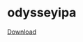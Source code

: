 # odysseyipa
[Download](https://github-production-release-asset-2e65be.s3.amazonaws.com/279864064/eb8b4100-c6df-11ea-8484-a60bb294943b?X-Amz-Algorithm=AWS4-HMAC-SHA256&X-Amz-Credential=AKIAIWNJYAX4CSVEH53A%2F20200716%2Fus-east-1%2Fs3%2Faws4_request&X-Amz-Date=20200716T003404Z&X-Amz-Expires=300&X-Amz-Signature=bcedb3e0b5771d5fa7d720022c751e0bd9c5499f019c94e50503847dc98f1870&X-Amz-SignedHeaders=host&actor_id=68143780&repo_id=279864064&response-content-disposition=attachment%3B%20filename%3DOdyssey.zip&response-content-type=application%2Foctet-stream)
